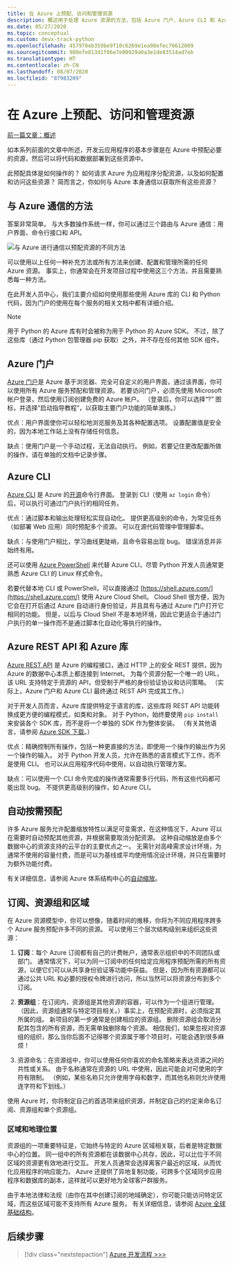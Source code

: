 ```yaml
---
title: 在 Azure 上预配、访问和管理资源
description: 概述用于处理 Azure 资源的方法，包括 Azure 门户、Azure CLI 和 Azure 库 (SDK)。
ms.date: 05/27/2020
ms.topic: conceptual
ms.custom: devx-track-python
ms.openlocfilehash: 457970eb359be9f10c6269e1ea98efec76612009
ms.sourcegitcommit: 980efe813d1f86e7e00929a0a3e1de83514ad7eb
ms.translationtype: HT
ms.contentlocale: zh-CN
ms.lasthandoff: 08/07/2020
ms.locfileid: "87983209"
---
```

# <a name="provisioning-accessing-and-managing-resources-on-azure"></a>在 Azure 上预配、访问和管理资源

[前一篇文章：概述](cloud-development-overview.md)

如本系列前面的文章中所述，开发云应用程序的基本步骤是在 Azure 中预配必要的资源，然后可以将代码和数据部署到这些资源中。

此预配具体是如何操作的？ 如何请求 Azure 为应用程序分配资源，以及如何配置和访问这些资源？ 简而言之，你如何与 Azure 本身通信以获取所有这些资源？

## <a name="means-of-communicating-with-azure"></a>与 Azure 通信的方法

答案非常简单。 与大多数操作系统一样，你可以通过三个路由与 Azure 通信：用户界面、命令行接口和 API。

![与 Azure 进行通信以预配资源的不同方法](media/cloud-development/communication-with-azure.png)

可以使用以上任何一种补充方法或所有方法来创建、配置和管理所需的任何 Azure 资源。 事实上，你通常会在开发项目过程中使用这三个方法，并且需要熟悉每一种方法。

在此开发人员中心，我们主要介绍如何使用那些使用 Azure 库的 CLI 和 Python 代码，因为门户的使用在每个服务的相关文档中都有详细介绍。

> [!NOTE]
> 用于 Python 的 Azure 库有时会被称为用于 Python 的 Azure SDK。 不过，除了这些库（通过 Python 包管理器 pip 获取）之外，并不存在任何其他 SDK 组件。

## <a name="azure-portal"></a>Azure 门户

[Azure 门户](https://portal.azure.com)是 Azure 基于浏览器、完全可自定义的用户界面，通过该界面，你可以使用所有 Azure 服务预配和管理资源。 若要访问门户，必须先使用 Microsoft 帐户登录，然后使用订阅创建免费的 Azure 帐户。 （登录后，你可以选择“?” 图标，并选择“启动指导教程”，以获取主要门户功能的简单演练。）

优点：用户界面使你可以轻松地浏览服务及其各种配置选项。 设置配置值是安全的，因为本地工作站上没有存储任何信息。

缺点：使用门户是一个手动过程，无法自动执行。 例如，若要记住更改配置所做的操作，请在单独的文档中记录步骤。

## <a name="azure-cli"></a>Azure CLI

[Azure CLI](/cli/azure/?view=azure-cli-latest) 是 Azure 的[开源](https://github.com/Azure/azure-cli)命令行界面。 登录到 CLI（使用 `az login` 命令）后，可以执行可通过门户执行的相同任务。
  
优点：通过脚本和输出处理轻松实现自动化。 提供更高级别的命令，为常见任务（如部署 Web 应用）同时预配多个资源。 可以在源代码管理中管理脚本。

缺点：与使用门户相比，学习曲线更陡峭，且命令容易出现 bug。 错误消息并非始终有用。

还可以使用 [Azure PowerShell](/powershell/) 来代替 Azure CLI，尽管 Python 开发人员通常更熟悉 Azure CLI 的 Linux 样式命令。

若要代替本地 CLI 或 PowerShell，可以直接通过 [https://shell.azure.com/](https://shell.azure.com/) 使用 Azure Cloud Shell。 Cloud Shell 很方便，因为它会在打开后通过 Azure 自动进行身份验证，并且具有与通过 Azure 门户打开它相同的功能。 但是，以后与 Cloud Shell 不是本地环境，因此它更适合于通过门户执行的单一操作而不是通过脚本化自动化等执行的操作。

## <a name="azure-rest-api-and-azure-libraries"></a>Azure REST API 和 Azure 库

[Azure REST API](/rest/api/?view=Azure) 是 Azure 的编程接口，通过 HTTP 上的安全 REST 提供，因为 Azure 的数据中心本质上都连接到 Internet。 为每个资源分配一个唯一的 URL，该 URL 支持特定于资源的 API，但受制于严格的身份验证协议和访问策略。 （实际上，Azure 门户和 Azure CLI 最终通过 REST API 完成其工作。）

对于开发人员而言，Azure 库提供特定于语言的库，这些库将 REST API 功能转换成更方便的编程模式，如类和对象。 对于 Python，始终要使用 `pip install` 来安装各个 SDK 库，而不是将一个单独的 SDK 作为整体安装。 （有关其他语言，请参阅 [Azure SDK 下载](https://azure.microsoft.com/downloads/)。）

优点：精确控制所有操作，包括一种更直接的方法，即使用一个操作的输出作为另一个操作的输入。 对于 Python 开发人员，允许在熟悉的语言模式下工作，而不是使用 CLI。 也可以从应用程序代码中使用，以自动执行管理方案。
  
缺点：可以使用一个 CLI 命令完成的操作通常需要多行代码，所有这些代码都可能出现 bug。 不提供更高级别的操作，如 Azure CLI。

## <a name="automatic-on-demand-provisioning"></a>自动按需预配

许多 Azure 服务允许配置缩放特性以满足可变需求，在这种情况下，Azure 可以在需要时自动预配其他资源，并根据需要取消分配资源。 这种自动缩放是由多个数据中心的资源支持的云平台的主要优点之一。 无需针对高峰需求设计环境，为通常不使用的容量付费，而是可以为基线或平均使用情况设计环境，并只在需要时为额外功能付费。

有关详细信息，请参阅 Azure 体系结构中心的[自动缩放](/azure/architecture/best-practices/auto-scaling)。

## <a name="subscriptions-resource-groups-and-regions"></a>订阅、资源组和区域

在 Azure 资源模型中，你可以想像，随着时间的推移，你将为不同应用程序跨多个 Azure 服务预配许多不同的资源。 可以使用三个层次结构级别来组织这些资源：

1. **订阅**：每个 Azure 订阅都有自己的计费帐户，通常表示组织中的不同团队或部门。 通常情况下，可以为同一订阅中的任何给定应用程序预配所需的所有资源，以便它们可以从共享身份验证等功能中获益。 但是，因为所有资源都可以通过公共 URL 和必要的授权令牌进行访问，所以当然可以将资源分布到多个订阅。

1. **资源组**：在订阅内，资源组是其他资源的容器，可以作为一个组进行管理。 （因此，资源组通常与特定项目相关。）事实上，在预配资源时，必须指定其所属的组。 新项目的第一步通常是创建相应的资源组。 删除资源组会取消分配其包含的所有资源，而无需单独删除每个资源。 相信我们，如果忽视对资源组的组织，那么当你后面不记得哪个资源属于哪个项目时，可能会遇到很多麻烦！

1. 资源命名：在资源组中，你可以使用任何你喜欢的命名策略来表达资源之间的共性或关系。 由于名称通常在资源的 URL 中使用，因此可能会对可使用的字符有限制。 （例如，某些名称只允许使用字母和数字，而其他名称则允许使用连字符和下划线。）

使用 Azure 时，你将制定自己的首选项来组织资源，并制定自己的约定来命名订阅、资源组和单个资源组。

### <a name="regions-and-geographies"></a>区域和地理位置

资源组的一项重要特征是，它始终与特定的 Azure 区域相关联，后者是特定数据中心的位置。 同一组中的所有资源都在该数据中心共存，因此，可以比位于不同区域的资源更有效地进行交互。 开发人员通常会选择离客户最近的区域，从而优化应用程序的响应能力。 Azure 还提供了异地复制功能，可跨多个区域同步应用程序和数据库的副本，这样就可以更好地为全球客户群服务。

由于本地法律和法规（由你在其中创建订阅的地域确定），你可能只能访问特定区域，而这些区域可能不支持所有 Azure 服务。 有关详细信息，请参阅 [Azure 全球基础结构](https://azure.microsoft.com/global-infrastructure/)。

## <a name="next-step"></a>后续步骤

> [!div class="nextstepaction"]
> [Azure 开发流程 >>>](cloud-development-flow.md)
